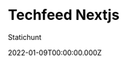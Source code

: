---
title: Techfeed Nextjs
github: https://github.com/statichunt/techfeed-nextjs
demo: https://techfeed-nextjs.netlify.app/
date: 2022-01-09T00:00:00.000Z
author: Statichunt
author_link: https://statichunt.com/
author_twitter: heyStatichunt
ssg:
  - Next
cms: null
css:
  - Tailwind
category:
  - Blog
description: >-
  Techfeed Nextjs theme comes with a clean design that draws viewers’ attention
  to the content.  The theme doesn’t distract you with overwhelming effects or
  any unwanted distractions. You will get all the features in one place that is
  super easy to understand. This lightweight and ultra-fast theme features
  impressive typography and spacing to make it reader-friendly. Therefore, users
  can happily start their blogging journey with the best writing and reading
  experience.
draft: false
publish_date: '2021-10-28T05:27:58Z'
update_date: '2022-03-29T04:35:24Z'
github_star: 2
github_fork: 0
---
